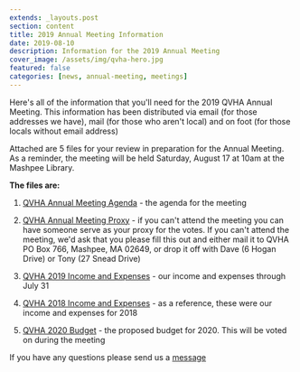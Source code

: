 ```yaml
---
extends: _layouts.post
section: content
title: 2019 Annual Meeting Information
date: 2019-08-10
description: Information for the 2019 Annual Meeting
cover_image: /assets/img/qvha-hero.jpg
featured: false
categories: [news, annual-meeting, meetings]
---
```


Here's all of the information that you'll need for the 2019 QVHA Annual Meeting. This information has been distributed via email (for those addresses we have), mail (for those who aren't local) and on foot (for those locals without email address)

Attached are 5 files for your review in preparation for the Annual Meeting. As a reminder, the meeting will be held Saturday, August 17 at 10am at the Mashpee Library.

**The files are:**

1. [QVHA Annual Meeting Agenda](https://drive.google.com/open?id=1vj8Tf7BmIn8uDnsHc3vTA5MBdSxuk-8a) - the agenda for the meeting

2. [QVHA Annual Meeting Proxy](https://drive.google.com/open?id=1UZqaXhn19J3MGMBCIcTEJIy8auspytG2) - if you can't attend the meeting you can have someone serve as your proxy for the votes. If you can't attend the meeting, we'd ask that you please fill this out and either mail it to QVHA PO Box 766, Mashpee, MA 02649, or drop it off with Dave (6 Hogan Drive) or Tony (27 Snead Drive)

3. [QVHA 2019 Income and Expenses](https://drive.google.com/open?id=1Lq8MCFPKT9CuDcDyxi0p6By5MbZNekF9) - our income and expenses through July 31

4. [QVHA 2018 Income and Expenses](https://drive.google.com/open?id=1rHunfmENpv31DNJaUFumIzrqgi4SmR1O) - as a reference, these were our income and expenses for 2018

5. [QVHA 2020 Budget](https://drive.google.com/open?id=1Z6QVoKeDFcBvuv_znQNjkxu-FCsE6SKm) - the proposed budget for 2020. This will be voted on during the meeting

If you have any questions please send us a [message](/contact)
